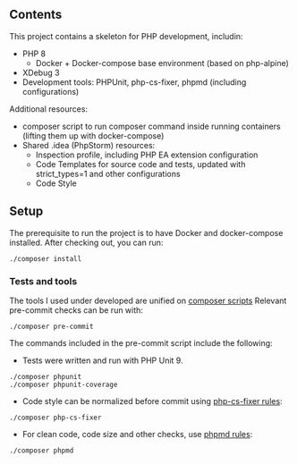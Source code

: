 ## Contents

This project contains a skeleton for PHP development, includin:
- PHP 8
    - Docker + Docker-compose base environment (based on php-alpine)
- XDebug 3
- Development tools: PHPUnit, php-cs-fixer, phpmd (including configurations)

Additional resources:
- composer script to run composer command inside running containers (lifting them up with docker-compose)
- Shared .idea (PhpStorm) resources:
    - Inspection profile, including PHP EA extension configuration
    - Code Templates for source code and tests, updated with strict_types=1 and other configurations
    - Code Style 

## Setup

The prerequisite to run the project is to have Docker and docker-compose installed. After checking out, you can run:
```
./composer install
```

### Tests and tools

The tools I used under developed are unified on [composer scripts](composer.json)
Relevant pre-commit checks can be run with:
```
./composer pre-commit
```

The commands included in the pre-commit script include the following:

- Tests were written and run with PHP Unit 9.
```
./composer phpunit
./composer phpunit-coverage
```

- Code style can be normalized before commit using [php-cs-fixer rules](.php_cs.dist):
```
./composer php-cs-fixer
```

- For clean code, code size and other checks, use [phpmd rules](phpmd-ruleset.xml):
```
./composer phpmd
```

